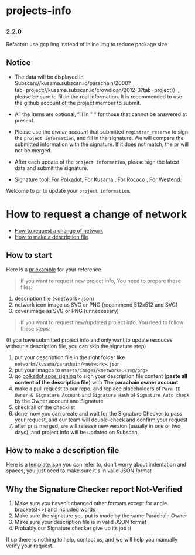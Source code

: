 # projects-info


## 

### 2.2.0

Refactor: use gcp img instead of inline img to reduce package size

## Notice

- The data will be displayed in Subscan://kusama.subscan.io/parachain/2000?tab=project://kusama.subscan.io/crowdloan/2012-3?tab=project)）, please be sure to fill in the real information. It is recommended to use the github account of the project member to submit.

- All the items are optional, fill in " " for those that cannot be answered at present.

- Please use the *owner account* that submitted `registrar_reserve` to sign the `project information`, and fill in the signature. We will compare the submitted information with the signature. If it does not match, the pr will not be merged.

- After each update of the `project information`, please sign the latest data and submit the signature.

- Signature tool: [For Polkadot](https://polkadot.js.org/apps/?rpc=wss%3A%2F%2Frpc.polkadot.io#/signing), [For Kusama](https://polkadot.js.org/apps/?rpc=wss%3A%2F%2Fkusama-rpc.polkadot.io#/signing) , [For Rococo](https://polkadot.js.org/apps/?rpc=wss%3A%2F%2Frococo-rpc.polkadot.io#/signing) , [For Westend](https://polkadot.js.org/apps/?rpc=wss%3A%2F%2Fwestend-rpc.polkadot.io#/signing).

Welcome to pr to update your `project information`.

# How to request a change of network

- [How to request a change of network](#how-to-request-a-change-of-network)
- [How to make a description file](#how-to-make-a-description-file)

## How to start

Here is a [pr example](https://github.com/subscan-explorer/projects-info/pull/58) for your reference.

> If you want to request new project info, You need to prepare these files:

1. description file (\<network\>.json)
2. network icon image as SVG or PNG (recommend 512x512 and SVG)
3. cover image as SVG or PNG (unnecessary)

> If you want to request new/updated project info, You need to follow these steps:

(If you have submitted project info and only want to update resouces without a description file, you can skip the signature step)

1. put your description file in the right folder like `networks/kusama/parachain/<network>.json`
2. put your images to `assets/images/<network>.<svg/png>`
3. go [polkadot apps signing](https://polkadot.js.org/apps/?rpc=wss%3A%2F%2Frpc.polkadot.io#/signing) to sign your description file content (**paste all content of the description file**) with **The parachain owner account**
4. make a pull request to our repo, and replace placeholders of `Para ID Owner & Signature Account` and `Signature Hash` of `Signature Auto check` by the Owner account and Signature
5. check all of the checklist
6. done, now you can create and wait for the Signature Checker to pass your request, and our team will double-check and confirm your request
7. after pr is merged, we will release new version (usually in one or two days), and project info will be updated on Subscan.

## How to make a description file

Here is a [template.json](https://github.com/subscan-explorer/projects-info/blob/main/networks/polkadot/parachain/template.json) you can refer to, don't worry about indentation and spaces, you just need to make sure it's in valid JSON format

## Why the Signature Checker report **Not-Verified**

1. Make sure you haven't changed other formats except for angle brackets(\<\>) and included words
2. Make sure the signature you put is made by the same Parachain Owner
3. Make sure your description file is in valid JSON format
4. Probably our Signature checker give up its job :(

If up there is nothing to help, contact us, and we will help you manually verify your request.
